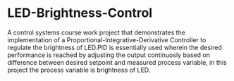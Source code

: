 # LED-Brightness-Control

A control systems course work project that demonstrates the implementation of a Proportional-Integrative-Derivative Controller to regulate the brightness of LED.PID is essentially used wherein the desired performance is reached by adjusting the output continuosly based on difference between desired setpoint and measured process variable, in this project the process variable is brightness of LED. 
